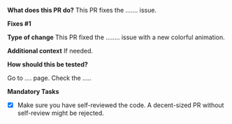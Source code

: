 
**What does this PR do?**
This PR fixes the ....... issue.

**Fixes #1**

**Type of change**
This PR fixed the ........ issue with a new colorful animation.


**Additional context**
If needed.

**How should this be tested?**

Go to .... page.
Check the .....

 **Mandatory Tasks**

- [x] Make sure you have self-reviewed the code. A decent-sized PR without self-review might be rejected.

